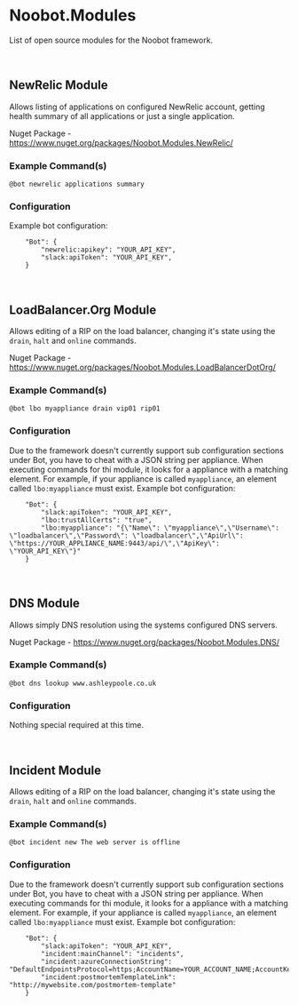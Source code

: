 # Noobot.Modules
List of open source modules for the Noobot framework.

<br>

## NewRelic Module
Allows listing of applications on configured NewRelic account, getting health summary of all applications or just a single application.

Nuget Package - https://www.nuget.org/packages/Noobot.Modules.NewRelic/

### Example Command(s)
`@bot newrelic applications summary`

### Configuration
Example bot configuration:
```
	"Bot": {
		"newrelic:apikey": "YOUR_API_KEY",
		"slack:apiToken": "YOUR_API_KEY",
	}
```

<br>

## LoadBalancer.Org Module
Allows editing of a RIP on the load balancer, changing it's state using the `drain`, `halt` and `online` commands.

Nuget Package - https://www.nuget.org/packages/Noobot.Modules.LoadBalancerDotOrg/

### Example Command(s)
`@bot lbo myappliance drain vip01 rip01`

### Configuration
Due to the framework doesn't currently support sub configuration sections under Bot, you have to cheat with a JSON string per appliance. When executing commands for thi module, it looks for a appliance with a matching element. For example, if your appliance is called `myappliance`, an element called `lbo:myappliance` must exist.
Example bot configuration:
```
	"Bot": {
		"slack:apiToken": "YOUR_API_KEY",
		"lbo:trustAllCerts": "true",
		"lbo:myappliance": "{\"Name\": \"myappliance\",\"Username\": \"loadbalancer\",\"Password\": \"loadbalancer\",\"ApiUrl\": \"https://YOUR_APPLIANCE_NAME:9443/api/\",\"ApiKey\": \"YOUR_API_KEY\"}"
	}
```

<br>

## DNS Module
Allows simply DNS resolution using the systems configured DNS servers.

Nuget Package - https://www.nuget.org/packages/Noobot.Modules.DNS/

### Example Command(s)
`@bot dns lookup www.ashleypoole.co.uk`

### Configuration
Nothing special required at this time.

<br>

## Incident Module
Allows editing of a RIP on the load balancer, changing it's state using the `drain`, `halt` and `online` commands.

### Example Command(s)
`@bot incident new The web server is offline`

### Configuration
Due to the framework doesn't currently support sub configuration sections under Bot, you have to cheat with a JSON string per appliance. When executing commands for thi module, it looks for a appliance with a matching element. For example, if your appliance is called `myappliance`, an element called `lbo:myappliance` must exist.
Example bot configuration:
```
	"Bot": {
		"slack:apiToken": "YOUR_API_KEY",
		"incident:mainChannel": "incidents",
		"incident:azureConnectionString": "DefaultEndpointsProtocol=https;AccountName=YOUR_ACCOUNT_NAME;AccountKey=YOUR_ACCOUNT_KEY;EndpointSuffix=YOUR_ENDPOINT_SUFFIX",
		"incident:postmortemTemplateLink": "http://mywebsite.com/postmortem-template"
	}
```